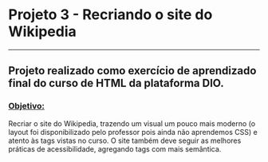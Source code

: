 <h1>Projeto 3 - Recriando o site do Wikipedia</h1>
<hr>
<h2>Projeto realizado como exercício de aprendizado final do curso de HTML da plataforma DIO.</h2>

<h3><u>Objetivo:</u></h3>
<p>Recriar o site do Wikipedia, trazendo um visual um pouco mais moderno (o layout foi disponibilizado pelo professor 
pois ainda não aprendemos CSS) e atento às tags vistas no curso. O site também deve seguir as melhores práticas de acessibilidade, 
agregando tags com mais semântica.</p>
